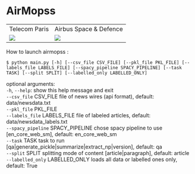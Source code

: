 # AirMopss

<table>
  <tr>
    <td align="middle">   Telecom Paris</td>
    <td align="middle"> Airbus Space & Defence </td>
  </tr>
  <tr>
    <td valign="top"><img src="https://upload.wikimedia.org/wikipedia/fr/thumb/d/d9/Logo_T%C3%A9l%C3%A9com_ParisTech.svg/219px-Logo_T%C3%A9l%C3%A9com_ParisTech.svg.png"></td>
    <td valign="middle"><img src="https://upload.wikimedia.org/wikipedia/commons/thumb/9/9e/Airbus_Defense_and_Space.svg/320px-Airbus_Defense_and_Space.svg.png"></td>
  </tr>
 </table>

How to launch airmopss :

`$ python main.py [-h] [--csv_file CSV_FILE] [--pkl_file PKL_FILE] [--labels_file LABELS_FILE] [--spacy_pipeline SPACY_PIPELINE] [--task TASK] [--split SPLIT] [--labelled_only LABELLED_ONLY]`

optional arguments:  
    `-h`, `--help`:  show this help message and exit  
    `--csv_file` CSV_FILE   file of news wires (api format), default: data/newsdata.txt  
    `--pkl_file` PKL_FILE   
    `--labels_file` LABELS_FILE  file of labeled articles, default: data/newsdata_labels.txt  
    `--spacy_pipeline` SPACY_PIPELINE  chose spacy pipeline to use [en_core_web_sm], default: en_core_web_sm  
    `--task` TASK           task to run [qa|generate_pickle|summarize|extract_np|version], default: qa  
    `--split` SPLIT         splitting mode of content [article|paragraph], default: article  
    `--labelled_only` LABELLED_ONLY   loads all data or labelled ones only, default: True  
